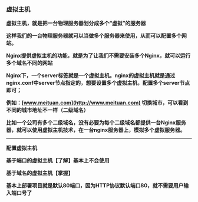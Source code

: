 ### 虚拟主机



**虚拟主机，就是把一台物理服务器划分成多个“虚拟”的服务器**

**这样我们的一台物理服务器就可以当做多个服务器来使用，从而可以配置多个网站。**

**Nginx提供虚拟主机的功能，就是为了让我们不需要安装多个Nginx，就可以运行多个域名不同的网站**

**Nginx下，一个server标签就是一个虚拟主机。nginx的虚拟主机就是通过nginx.conf中server节点指定的，想要设置多个虚拟主机，配置多个server节点即可；**

**例如：[www.meituan.com](http://www.meituan.com) 切换城市，可以看到不同的城市地址不一样（二级域名）**

**比如一个公司有多个二级域名，没有必要为每个二级域名都提供一台Nginx服务器，就可以使用虚拟主机技术，在一台nginx服务器上，模拟多个虚拟服务器。**



****

**配置虚拟主机**

**基于端口的虚拟主机【了解】基本上不会使用**

**基于域名的虚拟主机【掌握】**

**基本上部署项目就是默认80端口，因为HTTP协议默认端口80，就不需要用户输入端口号了**